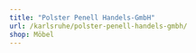 ```yaml
---
title: "Polster Penell Handels-GmbH"
url: /karlsruhe/polster-penell-handels-gmbh/
shop: Möbel
---
```

